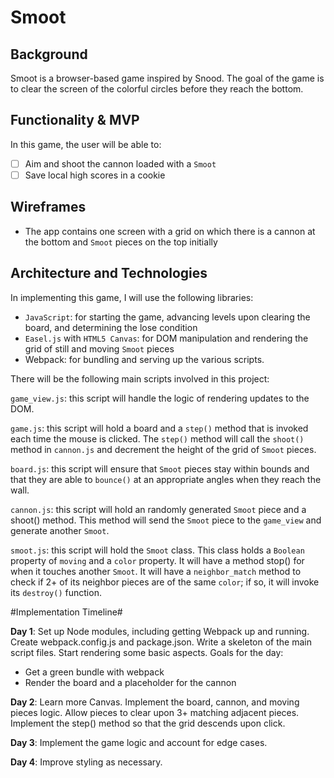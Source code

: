 # Smoot

## Background
Smoot is a browser-based game inspired by Snood. The goal of the game is to clear the screen of the colorful circles before they reach the bottom.

## Functionality & MVP
In this game, the user will be able to:
- [ ] Aim and shoot the cannon loaded with a `Smoot`
- [ ] Save local high scores in a cookie

## Wireframes
* The app contains one screen with a grid on which there is a cannon at the bottom and `Smoot` pieces on the top initially

## Architecture and Technologies
In implementing this game, I will use the following libraries:
* `JavaScript`: for starting the game, advancing levels upon clearing the board, and determining the lose condition
* `Easel.js` with `HTML5 Canvas`: for DOM manipulation and rendering the grid of still and moving `Smoot` pieces
* Webpack: for bundling and serving up the various scripts.

There will be the following main scripts involved in this project:

`game_view.js`: this script will handle the logic of rendering updates to the DOM.

`game.js`: this script will hold a board and a `step()` method that is invoked each time the mouse is clicked. The `step()` method will call the `shoot()` method in `cannon.js` and decrement the height of the grid of `Smoot` pieces.

`board.js`: this script will ensure that `Smoot` pieces stay within bounds and that they are able to `bounce()` at an appropriate angles when they reach the wall.

`cannon.js`: this script will hold an randomly generated `Smoot` piece and a shoot() method. This
method will send the `Smoot` piece to the `game_view` and generate another `Smoot`.

`smoot.js`: this script will hold the `Smoot` class. This class holds a `Boolean` property of `moving` and a `color` property. It will have a method stop() for when it touches another `Smoot`. It will have a `neighbor_match` method to check if 2+ of its neighbor pieces are of the same `color`; if so, it will invoke its `destroy()` function.

#Implementation Timeline#

**Day 1**: Set up Node modules, including getting Webpack up and running. Create webpack.config.js and package.json. Write a skeleton of the main script files. Start rendering some basic aspects. Goals for the day:
* Get a green bundle with webpack
* Render the board and a placeholder for the cannon

**Day 2**: Learn more Canvas. Implement the board, cannon, and moving pieces logic. Allow pieces to clear upon 3+ matching adjacent pieces. Implement the step() method so that the grid descends upon click.

**Day 3**: Implement the game logic and account for edge cases.

**Day 4**: Improve styling as necessary.
